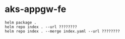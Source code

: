 # aks-appgw-fe

```
helm package .
helm repo index . --url ????????
helm repo index . --merge index.yaml --url ????????
```